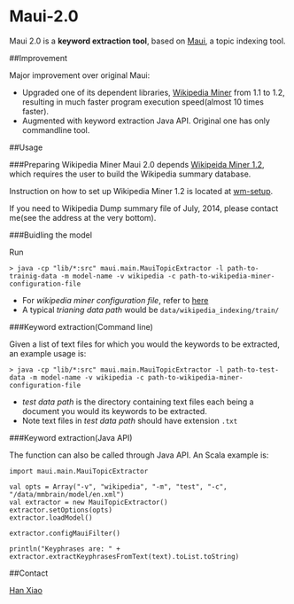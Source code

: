 Maui-2.0
======

Maui 2.0 is a **keyword extraction tool**, based on [Maui][maui], a topic indexing tool. 

##Improvement

Major improvement over original Maui:

- Upgraded one of its dependent libraries, [Wikipedia Miner][wm] from 1.1 to 1.2, resulting in much faster program execution speed(almost 10 times faster).
- Augmented with keyword extraction Java API. Original one has only commandline tool.


##Usage

###Preparing Wikipedia Miner
Maui 2.0 depends [Wikipeida Miner 1.2][wm], which requires the user to build the Wikipedia summary database. 

Instruction on how to set up Wikipedia Miner 1.2 is located at [wm-setup]. 

If you need to Wikipedia Dump summary file of July, 2014, please contact me(see the address at the very bottom).

###Buidling the model

Run

`> java -cp "lib/*:src" maui.main.MauiTopicExtractor -l path-to-trainig-data -m model-name -v wikipedia -c path-to-wikipedia-miner-configuration-file`

- For *wikipedia miner configuration file*, refer to [here](https://github.com/dnmilne/wikipediaminer/wiki/Installing-the-java-api#create-configuration-file)
- A typical *trianing data path* would be `data/wikipedia_indexing/train/`


###Keyword extraction(Command line)

Given a list of text files for which you would the keywords to be extracted, an example usage is:

`> java -cp "lib/*:src" maui.main.MauiTopicExtractor -l path-to-test-data -m model-name -v wikipedia -c path-to-wikipedia-miner-configuration-file`

- *test data path* is the directory containing text files each being a document you would its keywords to be extracted. 
- Note text files in *test data path* should have extension `.txt`


###Keyword extraction(Java API)

The function can also be called through Java API. An Scala example is:

    import maui.main.MauiTopicExtractor

    val opts = Array("-v", "wikipedia", "-m", "test", "-c", "/data/mmbrain/model/en.xml")
    val extractor = new MauiTopicExtractor()
    extractor.setOptions(opts)
    extractor.loadModel()
    
    extractor.configMauiFilter()

    println("Keyphrases are: " + extractor.extractKeyphrasesFromText(text).toList.toString)


##Contact

[Han Xiao](mailto:xiaohan2012@gmail.com)


[maui]: https://code.google.com/p/maui-indexer/
[wm]: http://wikipedia-miner.cms.waikato.ac.nz/
[wm-setup]: https://github.com/dnmilne/wikipediaminer/wiki/Installing-the-java-api
